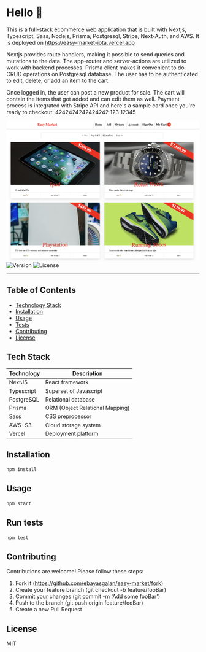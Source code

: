 # Hello 👋 

This is a full-stack ecommerce web application that is built with Nextjs, Typescript, Sass, Nodejs, Prisma, Postgresql, Stripe, Next-Auth, and AWS. It is deployed on https://easy-market-iota.vercel.app

Nextjs provides route handlers, making it possible to send queries and mutations to the data. The app-router and server-actions are utilized to work with backend processes. Prisma client makes it convenient to do CRUD operations on Postgresql database. The user has to be authenticated to edit, delete, or add an item to the cart. 

Once logged in, the user can post a new product for sale. The cart will contain the items that got added and can edit them as well. Payment process is integrated with Stripe API and here's a sample card once you're ready to checkout: 4242424242424242 123 12345

![List of Items for sale](/nextjs-app/public/images/ecommerce.png "Items that are for sale")
![Version](https://img.shields.io/badge/version-1.6.0-blue.svg)
![License](https://img.shields.io/badge/license-MIT-green.svg)

---

## Table of Contents
  - [Technology Stack](#technology-stack)
  - [Installation](#installation)
  - [Usage](#usage)
  - [Tests](#run-tests)
  - [Contributing](#contributing)
  - [License](#license)

## Tech Stack

| Technology   | Description                        |
| ------------ | ---------------------------------- |
| NextJS       | React framework                    |
| Typescript   | Superset of Javascript             |
| PostgreSQL   | Relational database                |
| Prisma       | ORM (Object Relational Mapping)    |
| Sass         | CSS preprocessor                   |
| AWS-S3       | Cloud storage system               |
| Vercel       | Deployment platform                |

## Installation

```sh
npm install 
```

## Usage

```sh
npm start
```

## Run tests

```sh
npm test 
```
## Contributing

Contributions are welcome! Please follow these steps: 
1. Fork it (https://github.com/ebayasgalan/easy-market/fork)
2. Create your feature branch (git checkout -b feature/fooBar)
3. Commit your changes (git commit -m 'Add some fooBar')
4. Push to the branch (git push origin feature/fooBar)
5. Create a new Pull Request

## License
MIT